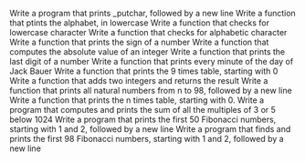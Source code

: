 Write a program that prints _putchar, followed by a new line
Write a function that ptints the alphabet, in lowercase
Write a function that checks for lowercase character
Write a function that checks for alphabetic character
Write a function that prints the sign of a number
Write a function that computes the absolute value of an integer
Write a function that prints the last digit of a number
Write a function that prints every minute of the day of Jack Bauer
Write a function that prints the 9 times table, starting with 0
Write a function that adds two integers and returns the result
Write a function that prints all natural numbers from n to 98, followed by a new line
Write a function that prints the n times table, starting with 0.
Write a program that computes and prints the sum of all the multiples of 3 or 5 below 1024
Write a program that prints the first 50 Fibonacci numbers, starting with 1 and 2, followed by a new line
Write a program that finds and prints the first 98 Fibonacci numbers, starting with 1 and 2, followed by a new line
